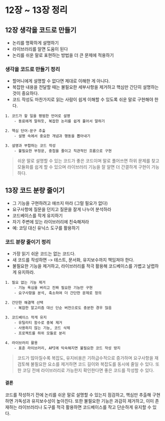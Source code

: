# 12장 ~ 13장 정리

## 12장 생각을 코드로 만들기

- 논리를 명확하게 설명하기
- 라이브러리를 알면 도움이 된다
- 논리를 쉬운 말로 표현하는 방법을 더 큰 문제에 적용하기

### **생각을 코드로 만들기 정리**

- 할머니에게 설명할 수 없다면 제대로 이해한 게 아니다.
- 복잡한 내용을 전달할 때는 불필요한 세부사항을 제거하고 핵심만 간단히 설명하는 것이 중요하다.
- 코드 작성도 마찬가지로 읽는 사람이 쉽게 이해할 수 있도록 쉬운 말로 구현해야 한다.

```
1. 코드가 할 일을 평범한 언어로 설명
    - 동료에게 말하듯, 복잡한 논리를 쉽게 풀어서 말하기

2. 핵심 단어-문구 추출
    - 설명 속에서 중요한 개념과 행동을 뽑아내기

3. 설명과 부합하는 코드 작성
    - 불필요한 부정문, 중첩을 줄이고 직관적인 흐름으로 구현
```

> 쉬운 말로 설명할 수 있는 코드가 좋은 코드이며 말로 풀어쓰면 하위 문제를 찾고 모듈화를 쉽게 할 수 있으며 라이브러리 기능을 잘 알면 더 간결하게 구현이 가능하다.

## 13장 코드 분량 줄이기

- 그 기능을 구현하려고 애쓰지 마라 (그럴 필요가 없다)
- 요구사항에 질문을 던지고 질문을 잘게 나누어 분석하라
- 코드베이스를 작게 유지하기
- 자기 주변에 있는 라이브러리에 친숙해져라
- 예: 코딩 대신 유닉스 도구를 활용하기

### **코드 분량 줄이기 정리**

- 가장 읽기 쉬운 코드는 없는 코드다.
- 새 코드를 작성하면 -> 테스트, 문서화, 유지보수까지 책임져야 한다.
- 불필요한 기능을 제거하고, 라이브러리를 적극 활용해 코드베이스를 가볍고 날렵하게 유지하라.

```
1. 필요 없는 기능 제거
    - 기능 욕심을 버리고 진짜 필요한 기능만 구현
    - 요구사항을 분석, 축소하여 더 간단한 문제로 정의

2. 간단한 해결책 선택
    - 복잡한 알고리즘 대신 단순 버전으로도 충분한 경우 많음

3. 코드베이스 작게 유지
    - 유틸리티 함수로 중복 제거
    - 사용하지 않는 기능, 코드 삭제
    - 프로젝트를 하위 모듈로 분리

4. 라이브러리 활용
    - 표준 라이브러리, API에 익숙해지면 불필요한 코드 작성 방지
```

> 코드가 많아질수록 복잡도, 유지비용은 기하급수적으로 증가하며 요구사항을 재검토해 불필요한 요소를 제거하면 코드 길이와 복잡도를 동시에 줄일 수 있다. 또한 코딩 전에 라이브러리로 가능한지 확인한다면 좋은 코드를 작성할 수 있다.

#### 결론

코드를 작성하기 전에 논리를 쉬운 말로 설명할 수 있는지 점검하고, 핵심만 추출해 구현하면 가독성과 유지보수성이 높아진다.
또한 불필요한 기능은 과감히 제거하고, 이미 존재하는 라이브러리나 도구를 적극 활용하면 코드베이스를 작고 단순하게 유지할 수 있다.

